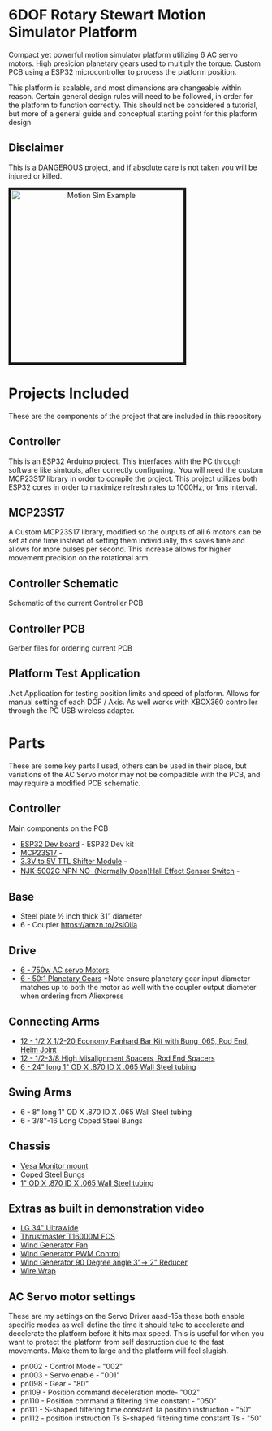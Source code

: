 # 6DOF Rotary Stewart Motion Simulator Platform
Compact yet powerful motion simulator platform utilizing 6 AC servo motors. High presicion planetary gears used to multiply the torque. Custom PCB using a ESP32 microcontroller to process the platform position.

This platform is scalable, and most dimensions are changeable within reason. Certain general design rules will need to be followed, in order for the platform to function correctly. This should not be considered a tutorial, but more of a general guide and conceptual starting point for this platform design



## Disclaimer 
This is a DANGEROUS project, and if absolute care is not taken you will be injured or killed.

<a align="center" href="http://www.youtube.com/watch?feature=player_embedded&v=_NR_MUGvmUo
" target="_blank"><img align="center" src="http://img.youtube.com/vi/_NR_MUGvmUo/0.jpg" 
alt="Motion Sim Example" height="340" width="auto" border="5" /></a>

# Projects Included
These are the components of the project that are included in this repository

## Controller
This is an ESP32 Arduino project. This interfaces with the PC through software like simtools, after correctly configuring.  You will need the custom MCP23S17 library in order to compile the project. This project utilizes both ESP32 cores in order to maximize refresh rates to 1000Hz, or 1ms interval.

## MCP23S17
A Custom MCP23S17 library, modified so the outputs of all 6 motors can be set at one time instead of setting them individually, this saves time and allows for more pulses per second. This increase allows for higher movement precision on the rotational arm. 

## Controller Schematic
Schematic of the current Controller PCB

## Controller PCB
Gerber files for ordering current PCB

## Platform Test Application
.Net Application for testing position limits and speed of platform. Allows for manual setting of each DOF / Axis. As well works with XBOX360 controller through the PC USB wireless adapter.


# Parts
These are some key parts I used, others can be used in their place, but variations of the AC Servo motor may not be compadible with the PCB, and may require a modified PCB schematic. 

## Controller 
Main components on the PCB
* [ESP32 Dev board](https://amzn.to/2OkGpuj) - ESP32 Dev kit
* [MCP23S17](https://amzn.to/32UCSsQ) -
* [3.3V to 5V TTL Shifter Module](https://amzn.to/2VRh3sA) -
* [NJK-5002C NPN NO（Normally Open)Hall Effect Sensor Switch](https://amzn.to/2vSzzX8) -


## Base
- Steel plate ½ inch thick 31” diameter
- 6 - Coupler https://amzn.to/2slOiIa

## Drive
* [6 - 750w AC servo Motors](https://www.aliexpress.com/item/32844239563.html)
* [6 - 50:1 Planetary Gears](https://www.aliexpress.com/item/32967571001.html)
*Note ensure planetary gear input diameter matches up to both the motor as well with the coupler output diameter when ordering from Aliexpress

## Connecting Arms

* [12 - 1/2 X 1/2-20 Economy Panhard Bar Kit with Bung .065, Rod End, Heim Joint](https://amzn.to/2FQffak)
* [12 - 1/2-3/8 High Misalignment Spacers, Rod End Spacers](https://amzn.to/2tm1jlF)
* [6 - 24" long 1" OD X .870 ID X .065 Wall Steel tubing]()

## Swing Arms
- 6 - 8" long 1" OD X .870 ID X .065 Wall Steel tubing
- 6 - 3/8"-16 Long Coped Steel Bungs

## Chassis
* [Vesa Monitor mount](https://amzn.to/2TmVS0f)
* [Coped Steel Bungs](https://amzn.to/2TGOcoo)
* [1" OD X .870 ID X .065 Wall Steel tubing](https://amzn.to/3au4FCQ)

## Extras as built in demonstration video
* [LG 34" Ultrawide](https://amzn.to/2t8YvbC)
* [Thrustmaster T16000M FCS](https://amzn.to/30qkHtY)
* [Wind Generator Fan](https://amzn.to/36W1um9)
* [Wind Generator PWM Control](https://amzn.to/2Ns1anq)
* [Wind Generator 90 Degree angle 3"-> 2" Reducer](https://amzn.to/2uN6J9z)
* [Wire Wrap](https://amzn.to/2u3jiNu)

## AC Servo motor settings
These are my settings on the Servo Driver aasd-15a these both enable specific modes as well define the time it should take to accelerate and decelerate the platform before it hits max speed. This is useful for when you want to protect the platform from self destruction due to the fast movements. Make them to large and the platform will feel slugish.
- pn002 - Control Mode - "002"
- pn003 - Servo enable - "001"
- pn098 - Gear - "80"
- pn109 - Position command deceleration mode- "002"
- pn110 - Position command a filtering time constant - "050"
- pn111 - S-shaped filtering time constant Ta position instruction - "50"
- pn112 - position instruction Ts S-shaped filtering
time constant Ts - "50"

